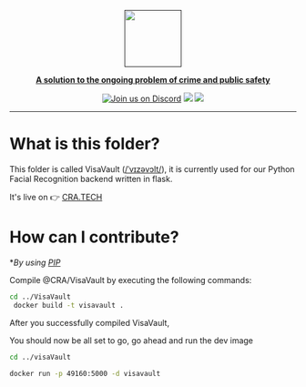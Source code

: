 
  <a href=""><p align="center">
<img height=100 src="https://github.com/GarretTomlin/CrimeStop-Analytics/blob/staging/docs/logo.png"/>
<p align="center">
  <strong>A solution to the ongoing problem of crime and public safety</strong>
</p>
  <p align="center">
  <a href="https://discord.gg/QCGtwgnj"><img alt="Join us on Discord" src="https://img.shields.io/discord/1087405055403106344?color=AA0000&logo=discord&logoColor=white"></a>
<img src="https://img.shields.io/github/license/garrettomlin/crimeStop-Analytics?color=AA0000&logoColor=5B5B5B">
<img src="https://img.shields.io/github/contributors/garrettomlin/CrimeStop-Analytics?color=AA0000">

</p>

---

# What is this folder?

This folder is called VisaVault ([/ˈvɪzəvɔlt/](https://www.merriam-webster.com/dictionary/visage)), it is currently used for our Python Facial Recognition backend written in flask.

It's live on 👉 [CRA.TECH](https://www.crimestop-analytics.tech/)

# How can I contribute?

**By  using [PIP](https://pypi.org/project/pip/)*

Compile @CRA/VisaVault by executing the following commands:

```bash
cd ../VisaVault
 docker build -t visavault .

```


After you successfully compiled VisaVault,

You should now be all set to go, go ahead and run the dev image

```bash
cd ../visaVault

docker run -p 49160:5000 -d visavault
```